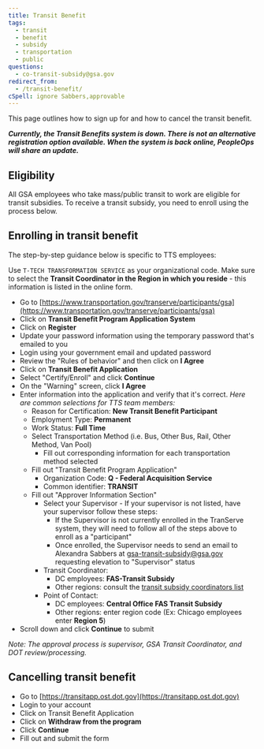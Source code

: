 ```yaml
---
title: Transit Benefit
tags:
  - transit
  - benefit
  - subsidy
  - transportation
  - public
questions:
  - co-transit-subsidy@gsa.gov
redirect_from:
  - /transit-benefit/
cSpell: ignore Sabbers,approvable
---
```


This page outlines how to sign up for and how to cancel the transit benefit. 

_**Currently, the Transit Benefits system is down. There is not an alternative registration option available. When the system is back online, PeopleOps will share an update.**_

## Eligibility

All GSA employees who take mass/public transit to work are eligible for transit
subsidies. To receive a transit subsidy, you need to enroll using the process
below.

## Enrolling in transit benefit

The step-by-step guidance below is specific to TTS employees:

Use `T-TECH TRANSFORMATION SERVICE` as your organizational code. Make sure to
select the **Transit Coordinator in the Region in which you reside** - this
information is listed in the online form.

- Go to
  [https://www.transportation.gov/transerve/participants/gsa](https://www.transportation.gov/transerve/participants/gsa)
- Click on **Transit Benefit Program Application System**
- Click on **Register**
- Update your password information using the temporary password that's emailed
  to you
- Login using your government email and updated password
- Review the "Rules of behavior" and then click on **I Agree**
- Click on **Transit Benefit Application**
- Select "Certify/Enroll" and click **Continue**
- On the "Warning" screen, click **I Agree**
- Enter information into the application and verify that it's correct. _Here are
  common selections for TTS team members:_
  - Reason for Certification: **New Transit Benefit Participant**
  - Employment Type: **Permanent**
  - Work Status: **Full Time**
  - Select Transportation Method (i.e. Bus, Other Bus, Rail, Other Method, Van
    Pool)
    - Fill out corresponding information for each transportation method selected
  - Fill out "Transit Benefit Program Application"
    - Organization Code: **Q - Federal Acquisition Service**
    - Common identifier: **TRANSIT**
  - Fill out "Approver Information Section"
    - Select your Supervisor - If your supervisor is not listed, have your
      supervisor follow these steps:
      - If the Supervisor is not currently enrolled in the TranServe system,
        they will need to follow all of the steps above to enroll as a
        "participant"
      - Once enrolled, the Supervisor needs to send an email to Alexandra
        Sabbers at
        [gsa-transit-subsidy@gsa.gov](mailto:gsa-transit-subsidy@gsa.gov)
        requesting elevation to "Supervisor" status
    - Transit Coordinator:
      - DC employees: **FAS-Transit Subsidy**
      - Other regions: consult the
        [transit subsidy coordinators list](https://www.transportation.gov/sites/dot.gov/files/2023-04/GSA_Regional_Coordinators_Master_List_04_07_2023.pdf)
    - Point of Contact:
      - DC employees: **Central Office FAS Transit Subsidy**
      - Other regions: enter region code (Ex: Chicago employees enter **Region
        5**)
- Scroll down and click **Continue** to submit

_Note: The approval process is supervisor, GSA Transit Coordinator, and DOT
review/processing._

## Cancelling transit benefit

- Go to [https://transitapp.ost.dot.gov](https://transitapp.ost.dot.gov)
- Login to your account
- Click on Transit Benefit Application
- Click on **Withdraw from the program**
- Click **Continue**
- Fill out and submit the form
